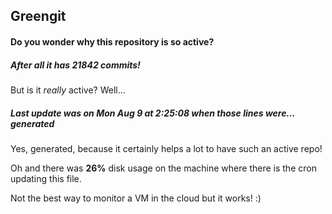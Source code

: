 ## Greengit

#### Do you wonder why this repository is so active?

##### After all it has 21842 commits!

But is it *really* active? Well...

##### Last update was on Mon Aug 9 at 2:25:08 when those lines were... generated

Yes, generated, because it certainly helps a lot to have such an active repo!

Oh and there was **26%** disk usage on the machine
where there is the cron updating this file.

Not the best way to monitor a VM in the cloud but it works! :)
